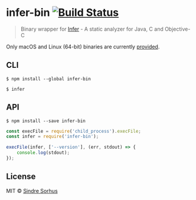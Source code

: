 # infer-bin [![Build Status](https://travis-ci.org/sindresorhus/infer-bin.svg?branch=master)](https://travis-ci.org/sindresorhus/infer-bin)

> Binary wrapper for [Infer](http://fbinfer.com) - A static analyzer for Java, C and Objective-C

Only macOS and Linux (64-bit) binaries are currently [provided](http://fbinfer.com/docs/getting-started.html).


## CLI

```
$ npm install --global infer-bin
```

```
$ infer
```


## API

```
$ npm install --save infer-bin
```

```js
const execFile = require('child_process').execFile;
const infer = require('infer-bin');

execFile(infer, ['--version'], (err, stdout) => {
	console.log(stdout);
});
```


## License

MIT © [Sindre Sorhus](http://sindresorhus.com)
